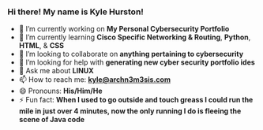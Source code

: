 ### Hi there! My name is Kyle Hurston!

- 🔭 I’m currently working on **My Personal Cybersecurity Portfolio**
- 🌱 I’m currently learning **Cisco Specific Networking & Routing**, **Python**, **HTML**, & **CSS**  
- 👯 I’m looking to collaborate on **anything pertaining to cybersecurity**
- 🤔 I’m looking for help with **generating new cyber security portfolio ides**
- 💬 Ask me about **LINUX**
- 📫 How to reach me: **kyle@archn3m3sis.com**  
- 😄 Pronouns: **His/Him/He**
- ⚡ Fun fact: **When I used to go outside and touch greass I could run the mile in just over 4 minutes, now the only running I do is fleeing the scene of Java code**


